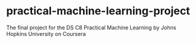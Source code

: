 # practical-machine-learning-project
The final project for the DS C8 Practical Machine Learning by Johns Hopkins University on Coursera
